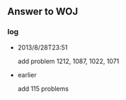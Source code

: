 ## Answer to WOJ ##

### log ###

*   2013/8/28T23:51

    add problem 1212, 1087, 1022, 1071
	
*   earlier

    add 115 problems
